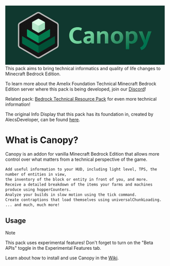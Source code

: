 ![Canopy Logo](./CanopyLogo_icon_text.jpg)
This pack aims to bring technical informatics and quality of life changes to Minecraft Bedrock Edition.

To learn more about the Amelix Foundation Technical Minecraft Bedrock Edition server where this pack is being developed, join our [Discord](https://discord.gg/FabqwVzgyD)!

Related pack: [Bedrock Technical Resource Pack](https://github.com/RavinMaddHatter/Bedrock-Technical-Resource-Pack/wiki) for even more technical information!

The original Info Display that this pack has its foundation in, created by AlecsDeveloper, can be found [here](https://www.curseforge.com/minecraft-bedrock/scripts/info-display).

# What is Canopy?

Canopy is an addon for vanilla Minecraft Bedrock Edition that allows more control over what matters from a technical perspective of the game.

```
Add useful information to your HUD, including light level, TPS, the number of entities in view, 
the inventory of the block or entity in front of you, and more.
Receive a detailed breakdown of the items your farms and machines produce using hopperCounters.
Analyze your builds in slow motion using the tick command.
Create contraptions that load themselves using universalChunkLoading.
... and much, much more!
```

## Usage

> [!NOTE]
> This pack uses experimental features! Don't forget to turn on the "Beta APIs" toggle in the Experimental Features tab.

Learn about how to install and use Canopy in the [Wiki](https://github.com/ForestOfLight/Canopy/wiki).
